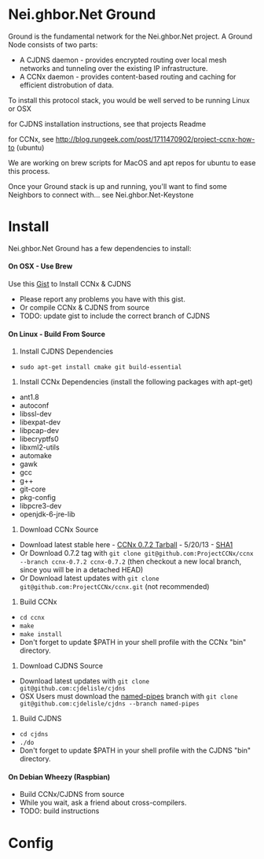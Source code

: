 Nei.ghbor.Net Ground
====================

Ground is the fundamental network for the Nei.ghbor.Net project. A Ground Node consists of two parts:

* A CJDNS daemon - provides encrypted routing over local mesh networks and tunneling over the existing IP infrastructure.
* A CCNx daemon - provides content-based routing and caching for efficient distrobution of data.

To install this protocol stack, you would be well served to be running Linux or OSX

for CJDNS installation instructions, see that projects Readme

for CCNx, see http://blog.rungeek.com/post/1711470902/project-ccnx-how-to (ubuntu)

We are working on brew scripts for MacOS and apt repos for ubuntu to ease this process.

Once your Ground stack is up and running, you'll want to find some Neighbors to connect with... see Nei.ghbor.Net-Keystone


Install
=====

Nei.ghbor.Net Ground has a few dependencies to install:

#### On OSX - Use Brew

Use this [Gist](https://gist.github.com/dcunited001/5626815) to Install CCNx & CJDNS

- Please report any problems you have with this gist.
- Or compile CCNx & CJDNS from source
- TODO: update gist to include the correct branch of CJDNS

#### On Linux - Build From Source

1. Install CJDNS Dependencies
  - `sudo apt-get install cmake git build-essential`
1. Install CCNx Dependencies (install the following packages with apt-get)
  - ant1.8
  - autoconf
  - libssl-dev
  - libexpat-dev
  - libpcap-dev
  - libecryptfs0
  - libxml2-utils
  - automake
  - gawk
  - gcc
  - g++
  - git-core
  - pkg-config
  - libpcre3-dev
  - openjdk-6-jre-lib
1. Download CCNx Source
  - Download latest stable here - [CCNx 0.7.2 Tarball](http://www.ccnx.org/releases/ccnx-0.7.2.tar.gz) - 5/20/13 - [SHA1](http://www.ccnx.org/releases/ccnx-0.7.2.tar.gz.SHA1)
  - Or Download 0.7.2 tag with `git clone git@github.com:ProjectCCNx/ccnx --branch ccnx-0.7.2 ccnx-0.7.2` (then checkout a new local branch, since you will be in a detached HEAD)
  - Or Download latest updates with `git clone git@github.com:ProjectCCNx/ccnx.git` (not recommended)
1. Build CCNx
  - `cd ccnx`
  - `make`
  - `make install`
  - Don't forget to update $PATH in your shell profile with the CCNx "bin" directory.
1. Download CJDNS Source
  - Download latest updates with `git clone git@github.com:cjdelisle/cjdns`
  - OSX Users must download the [named-pipes](https://github.com/cjdelisle/cjdns/tree/named-pipes) branch with `git clone git@github.com:cjdelisle/cjdns --branch named-pipes`
1. Build CJDNS
  - `cd cjdns`
  - `./do`
  - Don't forget to update $PATH in your shell profile with the CJDNS "bin" directory.

#### On Debian Wheezy (Raspbian)

- Build CCNx/CJDNS from source
- While you wait, ask a friend about cross-compilers.
- TODO: build instructions

Config
=====
